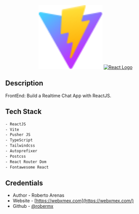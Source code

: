 <p align="center">
  <a href="http://nestjs.com/" target="blank" ><img src="./public/vite.svg" width="200" alt="Vite Logo" /></a>
  <a href="https://reactjs.org/" target="blank"><img src="https://raw.githubusercontent.com/reactjs/reactjs.org/main/src/icons/logo.svg" width="200" alt="React Logo" /></a>
</p>

## Description

FrontEnd: Build a Realtime Chat App with ReactJS.

## Tech Stack

```bash
- ReactJS
- Vite
- Pusher JS
- TypeScript
- Tailwindcss
- Autoprefixer
- Postcss
- React Router Dom
- Fontawesome React
```

## Credentials

- Author - Roberto Arenas
- Website - [https://webxmex.com](https://webxmex.com/)
- Github - [@robermx](https://github.com/robermx)
